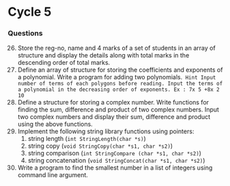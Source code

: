# Cycle 5
### Questions

26. Store the reg-no, name and 4 marks of a set of students in an array of structure and
    display the details along with total marks in the descending order of total marks.
27. Define an array of structure for storing the coefficients and exponents of a polynomial.
    Write a program for adding two polynomials.`
    Hint Input number of terms of each polygons before reading.
    Input the terms of a polynomial in the decreasing order of exponents.
    Ex : 7x 5 +8x 2 10`
28. Define a structure for storing a complex number. Write functions for finding the
    sum, difference and product of two complex numbers. Input two complex numbers and
    display their sum, difference and product using the above functions.
29. Implement the following string library functions using pointers:
    1. string length (`int StringLength(char *s)`)
    2. string copy (`void StringCopy(char *s1, char *s2)`)
    3. string comparison (`int StringCompare (char *s1, char *s2)`)
    4. string concatenation (`void StringConcat(char *s1, char *s2)`)
30. Write a program to find the smallest number in a list of integers using command line
    argument.